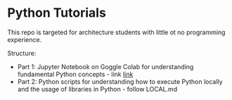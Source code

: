 # Python Tutorials

This repo is targeted for architecture students with little ot no programming experience. 

Structure:
* Part 1: Jupyter Notebook on Goggle Colab for understanding fundamental Python concepts - link [link](https://colab.research.google.com/drive/1v9nnogspKfa8FJex_Xdg8XZF3vI88cl3#scrollTo=XuYWBK7kjJfh)
* Part 2: Python scripts for understanding how to execute Python locally and the usage of libraries in Python - follow LOCAL.md